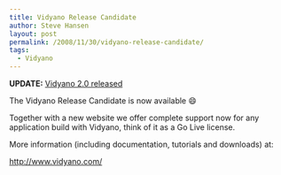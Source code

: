 ```yaml
---
title: Vidyano Release Candidate
author: Steve Hansen
layout: post
permalink: /2008/11/30/vidyano-release-candidate/
tags:
  - Vidyano
---
```

**UPDATE:** [Vidyano 2.0 released][1]

The Vidyano Release Candidate is now available :smile: 

Together with a new website we offer complete support now for any application build with Vidyano, think of it as a Go Live license.

More information (including documentation, tutorials and downloads) at:

<http://www.vidyano.com/>

 [1]: http://xiu.shoeke.com/2010/07/01/vidyano-2-0-released/ "Vidyano 2.0 released"